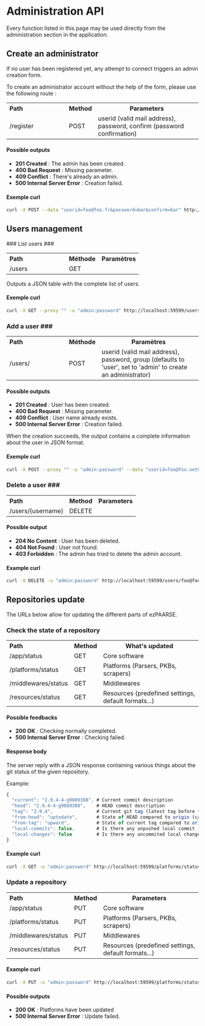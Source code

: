 # Administration API #

Every function listed in this page may be used directly from the administration section in the application.

## Create an administrator ##

If no user has been registered yet, any attempt to connect triggers an admin creation form.

To create an administrator account without the help of the form, please use the following route :
<table>
  <tr>
      <th style="text-align:left;width:140px;">Path</th>
      <th>Method</th>
      <th>Parameters</th>
  </tr>
  <tr>
    <td>/register</td>
    <td>POST</td>
    <td>userid (valid mail address), password, confirm (password confirmation)</td>
  </tr>
</table>

#### Possible outputs ####

- **201 Created** : The admin has been created.
- **400 Bad Request** : Missing parameter.
- **409 Conflict** : There's already an admin.
- **500 Internal Server Error** : Creation failed.

#### Exemple curl ####
```bash
curl -X POST --data "userid=foo@foo.fr&password=bar&confirm=bar" http://localhost:59599/register
```

## Users management ##

### List users ###
<table>
  <tr>
      <th style="text-align:left;width:140px;">Path</th>
      <th>Méthode</th>
      <th>Paramètres</th>
  </tr>
  <tr>
    <td>/users</td>
    <td>GET</td>
    <td></td>
  </tr>
</table>

Outputs a JSON table with the complete list of users.

#### Exemple curl ####
```bash
curl -X GET --proxy "" -u "admin:password" http://localhost:59599/users
```

### Add a user ###
<table>
  <tr>
      <th style="text-align:left;width:140px;">Path</th>
      <th>Méthode</th>
      <th>Paramètres</th>
  </tr>
  <tr>
    <td>/users/</td>
    <td>POST</td>
    <td>userid (valid mail address), password, group (defaults to 'user', set to 'admin' to create an administrator)</td>
  </tr>
</table>

#### Possible outputs ####

- **201 Created** : User has been created.
- **400 Bad Request** : Missing parameter.
- **409 Conflict** : User name already exists.
- **500 Internal Server Error** : Creation failed.

When the creation succeeds, the output contains a complete information about the user in JSON format.

#### Exemple curl ####
```bash
curl -X POST --proxy "" -u "admin:password" --data "userid=foo@foo.net&password=bar&group=user" http://localhost:59599/users/
```

### Delete a user ###
<table>
  <tr>
      <th style="text-align:left;width:140px;">Path</th>
      <th>Method</th>
      <th>Parameters</th>
  </tr>
  <tr>
    <td>/users/{username}</td>
    <td>DELETE</td>
    <td></td>
  </tr>
</table>

#### Possible output ####

- **204 No Content** : User has been deleted.
- **404 Not Found** : User not found.
- **403 Forbidden** : The admin has tried to delete the admin account.

#### Example curl ####
```bash
curl -X DELETE -u "admin:password" http://localhost:59599/users/foo@foo.net
```
## Repositories update ##
The URLs below allow for updating the different parts of ezPAARSE.

### Check the state of a repository ###
<table>
  <tr>
      <th style="text-align:left;width:140px;">Path</th>
      <th>Method</th>
      <th>What's updated</th>
  </tr>
  <tr>
    <td>/app/status</td>
    <td>GET</td>
    <td>Core software</td>
  </tr>
  <tr>
    <td>/platforms/status</td>
    <td>GET</td>
    <td>Platforms (Parsers, PKBs, scrapers)</td>
  </tr>
  <tr>
    <td>/middlewares/status</td>
    <td>GET</td>
    <td>Middlewares</td>
  </tr>
  <tr>
    <td>/resources/status</td>
    <td>GET</td>
    <td>Resources (predefined settings, default formats...)</td>
  </tr>
</table>

#### Possible feedbacks ####

- **200 OK** : Checking normally completed.
- **500 Internal Server Error** : Checking failed.

#### Response body ####
The server reply with a JSON response containing various things about the git status of the given repository.

Example:
```javascript
{
  "current": "2.9.4-4-g9089308", # Current commit description
  "head": "2.9.4-4-g9089308",    # HEAD commit description
  "tag": "2.9.4",                # Current git tag (latest tag before the current commit)
  "from-head": "uptodate",       # State of HEAD compared to origin (can be 'uptodate' or 'outdated')
  "from-tag": "upward",          # State of current tag compared to origin (can be 'uptodate', 'outdated' or 'upward')
  "local-commits": false,        # Is there any unpushed local commit ?
  "local-changes": false         # Is there any uncommited local changes ?
}
```

#### Example curl ####
```bash
curl -X GET -u "admin:password" http://localhost:59599/platforms/status
```

### Update a repository ###
<table>
  <tr>
      <th style="text-align:left;width:140px;">Path</th>
      <th>Method</th>
      <th>Parameters</th>
  </tr>
  <tr>
    <td>/app/status</td>
    <td>PUT</td>
    <td>Core software</td>
  </tr>
  <tr>
    <td>/platforms/status</td>
    <td>PUT</td>
    <td>Platforms (Parsers, PKBs, scrapers)</td>
  </tr>
  <tr>
    <td>/middlewares/status</td>
    <td>PUT</td>
    <td>Middlewares</td>
  </tr>
  <tr>
    <td>/resources/status</td>
    <td>PUT</td>
    <td>Resources (predefined settings, default formats...)</td>
  </tr>
</table>

#### Example curl ####
```bash
curl -X PUT -u "admin:password" http://localhost:59599/platforms/status
```

#### Possible outputs ####

- **200 OK** : Platforms have been updated
- **500 Internal Server Error** : Update failed.
